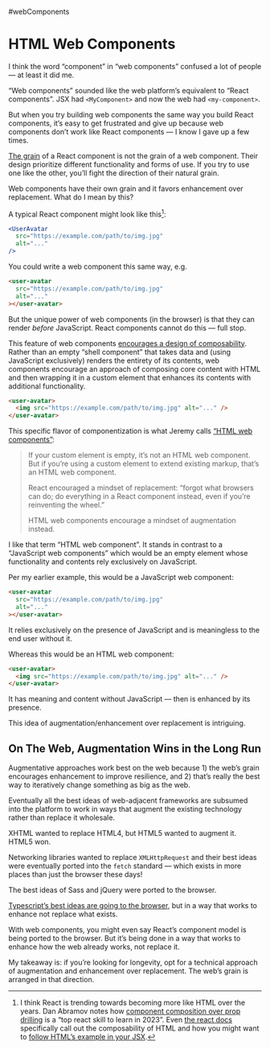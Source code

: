 #webComponents

# HTML Web Components

I think the word “component” in “web components” confused a lot of people — at least it did me.

“Web components” sounded like the web platform’s equivalent to “React components”. JSX had `<MyComponent>` and now the web had `<my-component>`.

But when you try building web components the same way you build React components, it’s easy to get frustrated and give up because web components don’t work like React components — I know I gave up a few times.

[The grain](https://frankchimero.com/blog/2015/the-webs-grain/) of a React component is not the grain of a web component. Their design prioritize different functionality and forms of use. If you try to use one like the other, you’ll fight the direction of their natural grain.

Web components have their own grain and it favors enhancement over replacement. What do I mean by this?

A typical React component might look like this[^1]:

```jsx
<UserAvatar
  src="https://example.com/path/to/img.jpg"
  alt="..."
/>
```

You could write a web component this same way, e.g.

```html
<user-avatar
  src="https://example.com/path/to/img.jpg"
  alt="..."
></user-avatar>
```

But the unique power of web components (in the browser) is that they can render _before_ JavaScript. React components cannot do this — full stop.

This feature of web components [encourages a design of composability](https://blog.jim-nielsen.com/2023/as-good-as-html/). Rather than an empty “shell component” that takes data and (using JavaScript exclusively) renders the entirety of its contents, web components encourage an approach of composing core content with HTML and then wrapping it in a custom element that enhances its contents with additional functionality.

```html
<user-avatar>
  <img src="https://example.com/path/to/img.jpg" alt="..." />
</user-avatar>
```

This specific flavor of componentization is what Jeremy calls [“HTML web components”](https://adactio.com/journal/20618):

> If your custom element is empty, it’s not an HTML web component. But if you’re using a custom element to extend existing markup, that’s an HTML web component.
>
> React encouraged a mindset of replacement: “forgot what browsers can do; do everything in a React component instead, even if you’re reinventing the wheel.”
>
> HTML web components encourage a mindset of augmentation instead.

I like that term “HTML web component”. It stands in contrast to a “JavaScript web components” which would be an empty element whose functionality and contents rely exclusively on JavaScript.

Per my earlier example, this would be a JavaScript web component:

```html
<user-avatar
  src="https://example.com/path/to/img.jpg"
  alt="..."
></user-avatar>
```

It relies exclusively on the presence of JavaScript and is meaningless to the end user without it.

Whereas this would be an HTML web component:

```html
<user-avatar>
  <img src="https://example.com/path/to/img.jpg" alt="..." />
</user-avatar>
```

It has meaning and content without JavaScript — then is enhanced by its presence.

This idea of augmentation/enhancement over replacement is intriguing.

## On The Web, Augmentation Wins in the Long Run

Augmentative approaches work best on the web because 1) the web’s grain encourages enhancement to improve resilience, and 2) that’s really the best way to iteratively change something as big as the web.

Eventually all the best ideas of web-adjacent frameworks are subsumed into the platform to work in ways that augment the existing technology rather than replace it wholesale.

XHTML wanted to replace HTML4, but HTML5 wanted to augment it. HTML5 won.

Networking libraries wanted to replace `XMLHttpRequest` and their best ideas were eventually ported into the `fetch`  standard — which exists in more places than just the browser these days!

The best ideas of Sass and jQuery were ported to the browser.

[Typescript’s best ideas are going to the browser](https://blog.jim-nielsen.com/2023/the-flavors-of-typescript/), but in a way that works to enhance not replace what exists.

With web components, you might even say React’s component model is being ported to the browser. But it’s being done in a way that works to enhance how the web already works, not replace it.

My takeaway is: if you’re looking for longevity, opt for a technical approach of augmentation and enhancement over replacement. The web’s grain is arranged in that direction.


[^1]: I think React is trending towards becoming more like HTML over the years. Dan Abramov notes how [component composition over prop drilling](https://x.com/dan_abramov/status/1623771055943831553?s=20) is a “top react skill to learn in 2023”. Even [the react docs](https://react.dev/learn/passing-props-to-a-component#passing-jsx-as-children) specifically call out the composability of HTML and how you might want to [follow HTML’s example in your JSX](https://cdn.jim-nielsen.com/blog/2023/react-docs-composable-jsx.png).